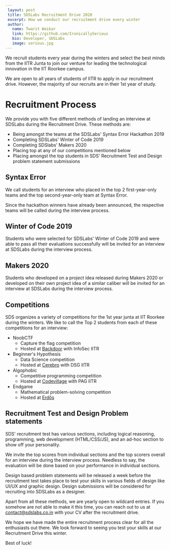 ```yaml
---
 layout: post
 title: SDSLabs Recruitment Drive 2020
 excerpt: How we conduct our recruitment drive every winter
 author:
   name: Twarit Waikar
   link: https://github.com/IronicallySerious
   bio: Developer, SDSLabs
   image: serious.jpg
---
```


We recruit students every year during the winters and select the best minds from the IITR Junta to join our venture for leading the technological innovation in the IIT Roorkee campus.

We are open to all years of students of IITR to apply in our recruitment drive. However, the majority of our recruits are in their 1st year of study.

# Recruitment Process

We provide you with five different methods of landing an interview at SDSLabs during the Recruitment Drive. These methods are:

* Being amongst the teams at the SDSLabs' Syntax Error Hackathon 2019
* Completing SDSLabs' Winter of Code 2019
* Completing SDSlabs' Makers 2020
* Placing top at any of our competitions mentioned below
* Placing amongst the top students in SDS' Recruitment Test and Design problem statement submissions

## Syntax Error

We call students for an interview who placed in the top 2 first-year-only teams and the top second-year-only team at Syntax Error.

Since the hackathon winners have already been announced, the respective teams will be called during the interview process.

## Winter of Code 2019

Students who were selected for SDSLabs' Winter of Code 2019 and were able to pass all their evaluations successfully will be invited for an interview at SDSLabs during the interview process.

## Makers 2020

Students who developed on a project idea released during Makers 2020 or developed on their own project idea of a similar caliber will be invited for an interview at SDSLabs during the interview process.

## Competitions

SDS organizes a variety of competitions for the 1st year junta at IIT Roorkee during the winters. We like to call the Top 2 students from each of these competitions for an interview:
* NoobCTF
  * Capture the flag competition 
  * Hosted at [Backdoor](backdoor.sdslabs.co) with InfoSec IITR
* Beginner's Hypothesis
  * Data Science competition 
  * Hosted at [Cerebro](cerebro.sdslabs.co) with DSG IITR
* Algophobic
  * Competitive programming competition
  * Hosted at [Codevillage](codevillage.sdslabs.co) with PAG IITR
* Endgame
  * Mathematical problem-solving competition
  * Hosted at [Erdős](erdos.sdslabs.co)

## Recruitment Test and Design Problem statements

SDS' recruitment test has various sections, including logical reasoning, programming, web development (HTML/CSS/JS), and an ad-hoc section to show off your personality.

We invite the top scores from individual sections and the top scorers overall for an interview during the interview process. Needless to say, the evaluation will be done based on your performance in individual sections.

Design based problem statements will be released a week before the recruitment test takes place to test your skills in various fields of design like UI/UX and graphic design. Design submissions will be considered for recruiting into SDSLabs as a designer.

Apart from all these methods, we are yearly open to wildcard entries. If you somehow are not able to make it this time, you can reach out to us at contact@sdslabs.co.in with your CV after the recruitment drive.

We hope we have made the entire recruitment process clear for all the enthusiasts out there. We look forward to seeing you test your skills at our Recruitment Drive this winter.

Best of luck!
